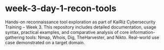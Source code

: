 # week-3-day-1-recon-tools
Hands-on reconnaissance tool exploration as part of KaiRiz Cybersecurity Training – Week 3. This repository includes detailed documentation, usage syntax, practical examples, and comparative analysis of core information-gathering tools: Nmap, Whois, Dig, TheHarvester, and Nikto. Real-world use case demonstrated on a target domain.
